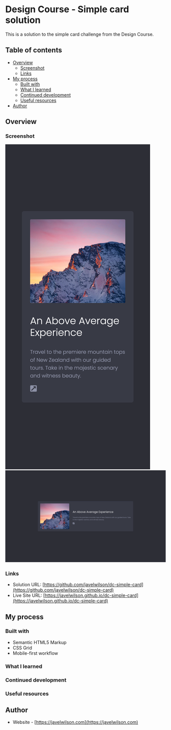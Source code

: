 # Design Course - Simple card solution

This is a solution to the simple card challenge from the Design Course.

## Table of contents

- [Overview](#overview)
  - [Screenshot](#screenshot)
  - [Links](#links)
- [My process](#my-process)
  - [Built with](#built-with)
  - [What I learned](#what-i-learned)
  - [Continued development](#continued-development)
  - [Useful resources](#useful-resources)
- [Author](#author)

## Overview

### Screenshot

![](./screenshot01.png)
![](./screenshot02.png)

### Links

- Solution URL: [https://github.com/javelwilson/dc-simple-card](https://github.com/javelwilson/dc-simple-card)
- Live Site URL: [https://javelwilson.github.io/dc-simple-card](https://javelwilson.github.io/dc-simple-card)

## My process

### Built with

- Semantic HTML5 Markup
- CSS Grid
- Mobile-first workflow

### What I learned

### Continued development

### Useful resources

## Author

- Website - [https://javelwilson.com](https://javelwilson.com)
